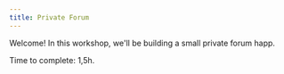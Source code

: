 ```yaml
---
title: Private Forum
---
```


Welcome! In this workshop, we'll be building a small private forum happ. 

Time to complete: 1,5h.